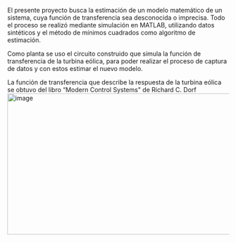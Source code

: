 El presente proyecto busca la estimación de un modelo matemático de un sistema, cuya función de transferencia sea desconocida o imprecisa. Todo el proceso se realizó mediante simulación en MATLAB, utilizando datos sintéticos y el método de mínimos cuadrados como algoritmo de estimación.

Como planta se uso el circuito construido que simula la función de transferencia de la turbina eólica, para poder realizar el proceso de captura de datos y con estos estimar el nuevo modelo. 

La función de transferencia que describe la respuesta de la turbina eólica se obtuvo del libro “Modern Control Systems" de Richard C. Dorf
<img width="529" height="321" alt="image" src="https://github.com/user-attachments/assets/814ccea1-e7c1-4473-b273-ffa6ee3f5b9c" />
